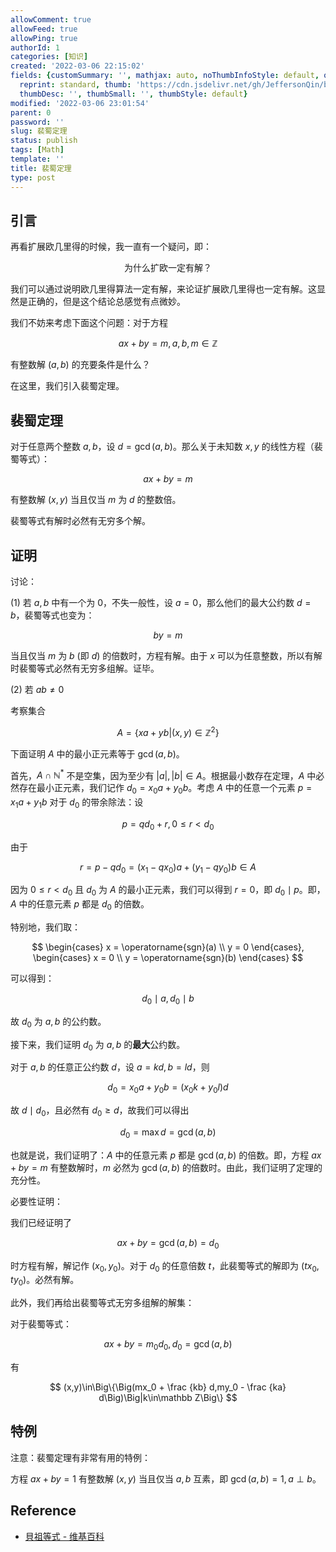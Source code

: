 ```yaml
---
allowComment: true
allowFeed: true
allowPing: true
authorId: 1
categories: [知识]
created: '2022-03-06 22:15:02'
fields: {customSummary: '', mathjax: auto, noThumbInfoStyle: default, outdatedNotice: 'no',
  reprint: standard, thumb: 'https://cdn.jsdelivr.net/gh/JeffersonQin/blog-asset@latest/usr/picgo/20220306231834.png',
  thumbDesc: '', thumbSmall: '', thumbStyle: default}
modified: '2022-03-06 23:01:54'
parent: 0
password: ''
slug: 裴蜀定理
status: publish
tags: [Math]
template: ''
title: 裴蜀定理
type: post
---
```

## 引言

再看扩展欧几里得的时候，我一直有一个疑问，即：

<div align="center">
	<p>为什么扩欧一定有解？</p>
</div>

我们可以通过说明欧几里得算法一定有解，来论证扩展欧几里得也一定有解。这显然是正确的，但是这个结论总感觉有点微妙。

我们不妨来考虑下面这个问题：对于方程

$$
	ax+by=m, a,b,m\in\mathbb Z
$$

有整数解 $(a,b)$ 的充要条件是什么？

在这里，我们引入裴蜀定理。

## 裴蜀定理

对于任意两个整数 $a,b$，设 $d = \gcd(a,b)$。那么关于未知数 $x,y$ 的线性方程（裴蜀等式）：

$$
	ax+by=m
$$

有整数解 $(x,y)$ 当且仅当 $m$ 为 $d$ 的整数倍。

裴蜀等式有解时必然有无穷多个解。

## 证明

讨论：

(1) 若 $a,b$ 中有一个为 $0$，不失一般性，设 $a=0$，那么他们的最大公约数 $d=b$，裴蜀等式也变为：

$$
	by=m
$$

当且仅当 $m$ 为 $b$ (即 $d$) 的倍数时，方程有解。由于 $x$ 可以为任意整数，所以有解时裴蜀等式必然有无穷多组解。证毕。

(2) 若 $ab \neq 0$

考察集合

$$
	A=\{xa+yb|(x,y)\in\mathbb Z^2\}
$$

下面证明 $A$ 中的最小正元素等于 $\gcd(a,b)$。

首先，$A\cap \mathbb N^*$ 不是空集，因为至少有 $|a|,|b|\in A$。根据最小数存在定理，$A$ 中必然存在最小正元素，我们记作 $d_0 = x_0 a + y_0 b$。考虑 $A$ 中的任意一个元素 $p = x_1 a + y_1 b$ 对于 $d_0$ 的带余除法：设

$$
	p = qd_0 + r, 0 \leq r < d_0
$$

由于

$$
	r = p - qd_0 = (x_1 - qx_0) a + (y_1 - qy_0) b \in A
$$

因为 $0 \leq r < d_0$ 且 $d_0$ 为 $A$ 的最小正元素，我们可以得到 $r = 0$，即 $d_0 \mid p$。即，$A$ 中的任意元素 $p$ 都是 $d_0$ 的倍数。

特别地，我们取：

$$
	\begin{cases}
		x = \operatorname{sgn}(a) \\ 
		y = 0
	\end{cases}, \begin{cases}
		x = 0 \\ 
		y = \operatorname{sgn}(b)
	\end{cases}
$$


可以得到：

$$
	d_0 \mid a, d_0 \mid b
$$

故 $d_0$ 为 $a,b$ 的公约数。

接下来，我们证明 $d_0$ 为 $a,b$ 的**最大**公约数。

对于 $a,b$ 的任意正公约数 $d$，设 $a = kd, b=ld$，则

$$
	d_0 = x_0 a + y_0 b = (x_0 k + y_0 l) d
$$

故 $d \mid d_0$，且必然有 $d_0\geq d$，故我们可以得出

$$
	d_0 = \max d = \gcd(a,b)
$$

也就是说，我们证明了：$A$ 中的任意元素 $p$ 都是 $\gcd(a,b)$ 的倍数。即，方程 $ax+by=m$ 有整数解时，$m$ 必然为 $\gcd(a,b)$ 的倍数时。由此，我们证明了定理的充分性。

必要性证明：

我们已经证明了

$$
	ax+by=\gcd(a,b)=d_0
$$

时方程有解，解记作 $(x_0,y_0)$。对于 $d_0$ 的任意倍数 $t$，此裴蜀等式的解即为 $(tx_0,ty_0)$。必然有解。

此外，我们再给出裴蜀等式无穷多组解的解集：

对于裴蜀等式：

$$
	ax+by=m_0d_0, d_0=\gcd(a,b)
$$

有

$$
	(x,y)\in\Big\{\Big(mx_0 + \frac {kb} d,my_0 - \frac {ka} d\Big)\Big|k\in\mathbb Z\Big\}
$$

## 特例

注意：裴蜀定理有非常有用的特例：

方程 $ax+by=1$ 有整数解 $(x,y)$ 当且仅当 $a,b$ 互素，即 $\gcd(a,b)=1, a\perp b$。

## Reference

* [貝祖等式 - 维基百科](https://zh.wikipedia.org/wiki/%E8%B2%9D%E7%A5%96%E7%AD%89%E5%BC%8F)
